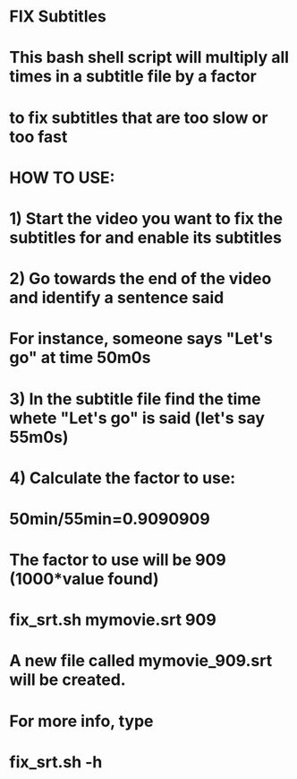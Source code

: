 # FIX Subtitles
#
# This bash shell script will multiply all times in a subtitle file by a factor
# to fix subtitles that are too slow or too fast
#
# HOW TO USE:
# 1) Start the video you want to fix the subtitles for and enable its subtitles
# 2) Go towards the end of the video and identify a sentence said
#    For instance, someone says "Let's go" at time 50m0s
# 3) In the subtitle file find the time whete "Let's go" is said (let's say 55m0s)
# 4) Calculate the factor to use:
#    50min/55min=0.9090909
#    The factor to use will be 909  (1000*value found)
#    fix_srt.sh  mymovie.srt  909
#    A new file called mymovie_909.srt will be created.
#
# For more info, type 
#  fix_srt.sh -h
